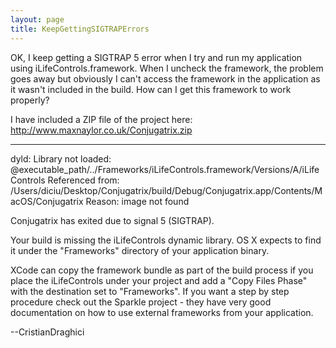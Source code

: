 ```yaml
---
layout: page
title: KeepGettingSIGTRAPErrors
---
```




OK, I keep getting a SIGTRAP 5 error when I try and run my application using iLifeControls.framework. When I uncheck the framework, the problem goes away but obviously I can't access the framework in the application as it wasn't included in the build. How can I get this framework to work properly?

I have included a ZIP file of the project here: http://www.maxnaylor.co.uk/Conjugatrix.zip

----

    

dyld: Library not loaded: @executable_path/../Frameworks/iLifeControls.framework/Versions/A/iLifeControls
  Referenced from: /Users/diciu/Desktop/Conjugatrix/build/Debug/Conjugatrix.app/Contents/MacOS/Conjugatrix
  Reason: image not found

Conjugatrix has exited due to signal 5 (SIGTRAP).


Your build is missing the iLifeControls dynamic library. OS X expects to find it under the "Frameworks" directory of your application binary.


XCode can copy the framework bundle as part of the build process if you place the iLifeControls under your project and add a "Copy Files Phase" with the destination set to "Frameworks".
If you want a step by step procedure check out the Sparkle project - they have very good documentation on how to use external frameworks from your application.

--CristianDraghici

